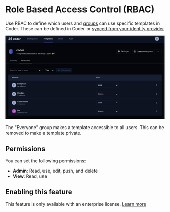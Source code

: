 # Role Based Access Control (RBAC)

Use RBAC to define which users and [groups](./groups.md) can use specific
templates in Coder. These can be defined in Coder or
[synced from your identity provider](./auth.md)

![rbac](../images/template-rbac.png)

The "Everyone" group makes a template accessible to all users. This can be
removed to make a template private.

## Permissions

You can set the following permissions:

- **Admin**: Read, use, edit, push, and delete
- **View**: Read, use

## Enabling this feature

This feature is only available with an enterprise license.
[Learn more](../enterprise.md)
